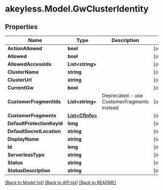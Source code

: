 # akeyless.Model.GwClusterIdentity

## Properties

Name | Type | Description | Notes
------------ | ------------- | ------------- | -------------
**ActionAllowed** | **bool** |  | [optional] 
**Allowed** | **bool** |  | [optional] 
**AllowedAccessIds** | **List&lt;string&gt;** |  | [optional] 
**ClusterName** | **string** |  | [optional] 
**ClusterUrl** | **string** |  | [optional] 
**CurrentGw** | **bool** |  | [optional] 
**CustomerFragmentIds** | **List&lt;string&gt;** | Deprecated - use CustomerFragments instead | [optional] 
**CustomerFragments** | [**List&lt;CfInfo&gt;**](CfInfo.md) |  | [optional] 
**DefaultProtectionKeyId** | **long** |  | [optional] 
**DefaultSecretLocation** | **string** |  | [optional] 
**DisplayName** | **string** |  | [optional] 
**Id** | **long** |  | [optional] 
**ServerlessType** | **string** |  | [optional] 
**Status** | **string** |  | [optional] 
**StatusDescription** | **string** |  | [optional] 

[[Back to Model list]](../README.md#documentation-for-models) [[Back to API list]](../README.md#documentation-for-api-endpoints) [[Back to README]](../README.md)

